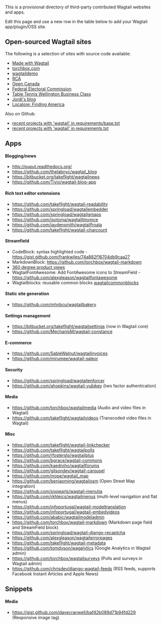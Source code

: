 This is a provisional directory of third-party contributed Wagtail websites and apps.

Edit this page and use a new row in the table below to add your Wagtail app/plugin/OSS site.

## Open-sourced Wagtail sites

The following is a selection of sites with source code available:

- [Made with Wagtail](https://github.com/springload/wagtailsites)
- [torchbox.com](https://github.com/torchbox/wagtail-torchbox)
- [wagtaildemo](https://github.com/torchbox/wagtaildemo)
- [RCA](https://github.com/torchbox/verdant-rca)
- [Open Canada](https://github.com/OpenCanada/website)
- [Federal Electoral Commission](https://github.com/18F/fec-cms)
- [Table Tennis Wellington Business Class](https://github.com/jordij/bctt.nz)
- [Jordi's blog](https://github.com/jordij/jordijoan.me)
- [Localore: Finding America](https://github.com/ghostwords/localore)

Also on Github:

- [recent projects with 'wagtail' in requirements/base.txt](https://github.com/search?o=desc&q=path%3Arequirements+filename%3Abase+wagtail&s=indexed&type=Code)
- [recent projects with 'wagtail' in requirements.txt](https://github.com/search?o=desc&q=filename%3Arequirements+wagtail&s=indexed&type=Code)

## Apps

#### Blogging/news

- http://puput.readthedocs.org/
- https://github.com/thelabnyc/wagtail_blog
- https://bitbucket.org/takeflight/wagtailnews
- https://github.com/Tivix/wagtail-blog-app

#### Rich text editor extensions

- https://github.com/takeflight/wagtail-readability
- https://github.com/springload/wagtailembedder
- https://github.com/springload/wagtailgmaps
- https://github.com/isotoma/wagtailtinymce
- https://github.com/jaydensmith/wagtailfroala
- https://github.com/takeflight/wagtail-charcount

#### Streamfield

- CodeBlock: syntax highlighted code - https://gist.github.com/frankwiles/74a882f16704db9caa27
- MarkdownBlock: https://github.com/torchbox/wagtail-markdown
- [360 degree product views](http://www.djangopaths.com/interactive-360-degree-product-views-wagtail-streamfield-block/)
- WagtailFontAwesome: Add FontAwesome icons to StreamField - https://github.com/alexgleason/wagtailfontawesome
- Wagtailblocks: reusable common blocks [wagtailcommonblocks](https://github.com/springload/wagtailblocks)

#### Static site generation

- https://github.com/mhnbcu/wagtailbakery

#### Settings management

- https://bitbucket.org/takeflight/wagtailsettings (now in Wagtail core)
- https://github.com/MechanisM/wagtail-constance

#### E-commerce

- https://github.com/SableWalnut/wagtailinvoices
- https://github.com/mirumee/wagtail-saleor

#### Security

- https://github.com/springload/wagtailenforcer
- https://github.com/ahopkins/wagtail-yubikey (two factor authentication)

#### Media

- https://github.com/torchbox/wagtailmedia (Audio and video files in Wagtail)
- https://github.com/takeflight/wagtailvideos (Transcoded video files in Wagtail)

#### Misc

- https://github.com/takeflight/wagtail-linkchecker
- https://github.com/takeflight/wagtailpolls
- https://github.com/rfosterslo/wagtailplus
- https://github.com/bgrace/wagtail-commons
- https://github.com/kaedroho/wagtailforums
- https://github.com/gilsondev/wagtail-carousel
- https://github.com/mope/wagtail_map
- https://github.com/benjaoming/wagtailosm (Open Street Map integration)
- https://github.com/sixpearls/wagtail-menutia
- https://github.com/rkhleics/wagtailmenus (multi-level navigation and flat menus)
- https://github.com/infoportugal/wagtail-modeltranslation
- https://github.com/infoportugal/wagtail-embedvideos
- https://github.com/ababic/wagtailmodeladmin
- https://github.com/torchbox/wagtail-markdown (Markdown page field and StreamField block)
- https://github.com/springload/wagtail-django-recaptcha
- https://github.com/alexgleason/wagtailerrorpages
- https://github.com/takeflight/wagtail-metadata
- https://github.com/tomdyson/wagalytics (Google Analytics in Wagtail admin)
- https://github.com/torchbox/wagtailsurveys (Polls and surveys in Wagtail admin)
- https://github.com/chrisdev/django-wagtail-feeds (RSS feeds, supports Facebook Instant Articles and Apple News)

## Snippets

#### Media

- https://gist.github.com/davecranwell/baf42b089d71b94fd229 (Responsive image tag)